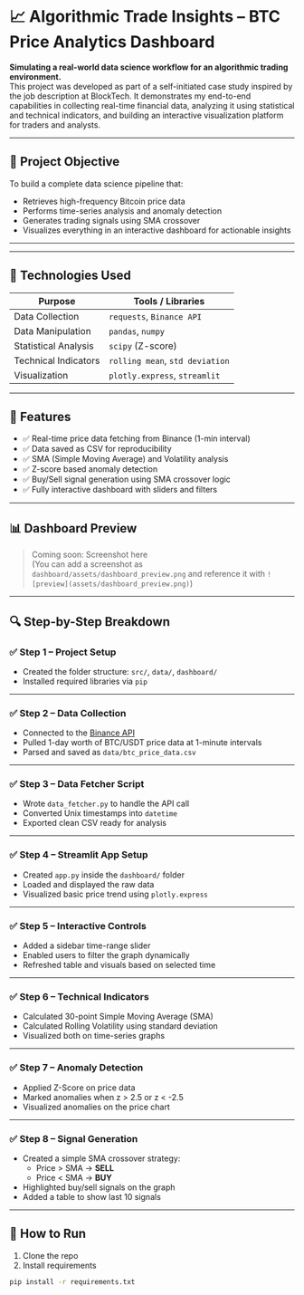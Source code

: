 # 📈 Algorithmic Trade Insights – BTC Price Analytics Dashboard

**Simulating a real-world data science workflow for an algorithmic trading environment.**  
This project was developed as part of a self-initiated case study inspired by the job description at BlockTech. It demonstrates my end-to-end capabilities in collecting real-time financial data, analyzing it using statistical and technical indicators, and building an interactive visualization platform for traders and analysts.

---

## 🎯 Project Objective

To build a complete data science pipeline that:

- Retrieves high-frequency Bitcoin price data
- Performs time-series analysis and anomaly detection
- Generates trading signals using SMA crossover
- Visualizes everything in an interactive dashboard for actionable insights

---


---

## 🔧 Technologies Used

| Purpose               | Tools / Libraries                  |
|------------------------|-----------------------------------|
| Data Collection        | `requests`, `Binance API`         |
| Data Manipulation      | `pandas`, `numpy`                 |
| Statistical Analysis   | `scipy` (Z-score)                 |
| Technical Indicators   | `rolling mean`, `std deviation`   |
| Visualization          | `plotly.express`, `streamlit`     |

---

## 🚀 Features

- ✅ Real-time price data fetching from Binance (1-min interval)
- ✅ Data saved as CSV for reproducibility
- ✅ SMA (Simple Moving Average) and Volatility analysis
- ✅ Z-score based anomaly detection
- ✅ Buy/Sell signal generation using SMA crossover logic
- ✅ Fully interactive dashboard with sliders and filters

---

## 📊 Dashboard Preview

> Coming soon: Screenshot here  
> (You can add a screenshot as `dashboard/assets/dashboard_preview.png` and reference it with `![preview](assets/dashboard_preview.png)`)

---

## 🔍 Step-by-Step Breakdown

### ✅ Step 1 – Project Setup
- Created the folder structure: `src/`, `data/`, `dashboard/`
- Installed required libraries via `pip`

---

### ✅ Step 2 – Data Collection
- Connected to the [Binance API](https://api.binance.com)
- Pulled 1-day worth of BTC/USDT price data at 1-minute intervals
- Parsed and saved as `data/btc_price_data.csv`

---

### ✅ Step 3 – Data Fetcher Script
- Wrote `data_fetcher.py` to handle the API call
- Converted Unix timestamps into `datetime`
- Exported clean CSV ready for analysis

---

### ✅ Step 4 – Streamlit App Setup
- Created `app.py` inside the `dashboard/` folder
- Loaded and displayed the raw data
- Visualized basic price trend using `plotly.express`

---

### ✅ Step 5 – Interactive Controls
- Added a sidebar time-range slider
- Enabled users to filter the graph dynamically
- Refreshed table and visuals based on selected time

---

### ✅ Step 6 – Technical Indicators
- Calculated 30-point Simple Moving Average (SMA)
- Calculated Rolling Volatility using standard deviation
- Visualized both on time-series graphs

---

### ✅ Step 7 – Anomaly Detection
- Applied Z-Score on price data
- Marked anomalies when z > 2.5 or z < -2.5
- Visualized anomalies on the price chart

---

### ✅ Step 8 – Signal Generation
- Created a simple SMA crossover strategy:
    - Price > SMA → **SELL**
    - Price < SMA → **BUY**
- Highlighted buy/sell signals on the graph
- Added a table to show last 10 signals

---

## 📁 How to Run

1. Clone the repo  
2. Install requirements  
```bash
pip install -r requirements.txt


